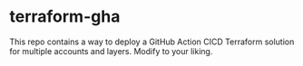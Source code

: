 # terraform-gha

This repo contains a way to deploy a GitHub Action CICD Terraform solution for multiple accounts and layers. Modify to your liking.
